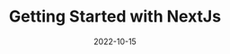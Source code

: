 ---
title : Getting Started with NextJs 
date : '2022-10-15'
image : getting-started-nextjs.png                                  
excerpt : "nextJs is a the React framework for production - it makes building fullstack react apps and site a breeze and ships with built-in SSR."
isFeatured : true
---